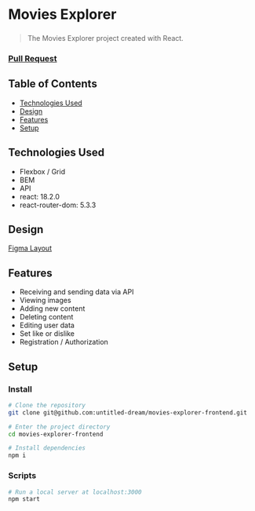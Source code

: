# Movies Explorer

### 
> The Movies Explorer project created with React.

### [Pull Request](https://github.com/untitled-dream/movies-explorer-frontend/pull/2)

## Table of Contents
* [Technologies Used](#technologies-used)
* [Design](#design)
* [Features](#features)
* [Setup](#setup)


## Technologies Used
- Flexbox / Grid
- BEM
- API
- react: 18.2.0
- react-router-dom: 5.3.3


## Design
[Figma Layout](https://disk.yandex.ru/d/V2J3rWYx5Dgd0A)


## Features
- Receiving and sending data via API
- Viewing images
- Adding new content
- Deleting content
- Editing user data
- Set like or dislike
- Registration / Authorization


## Setup
### Install
```bash
# Clone the repository
git clone git@github.com:untitled-dream/movies-explorer-frontend.git

# Enter the project directory
cd movies-explorer-frontend

# Install dependencies
npm i
```
### Scripts
```bash
# Run a local server at localhost:3000
npm start
